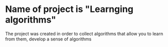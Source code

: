 # Name of project is "Learnging algorithms"
The project was created in order to collect algorithms that allow you to learn from them, develop a sense of algorithms
